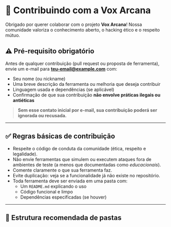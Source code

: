 # 🧠 Contribuindo com a Vox Arcana

Obrigado por querer colaborar com o projeto **Vox Arcana**! Nossa comunidade valoriza o conhecimento aberto, o hacking ético e o respeito mútuo.

## ⚠️ Pré-requisito obrigatório

Antes de qualquer contribuição (pull request ou proposta de ferramenta), envie um e-mail para **teu-email@example.com** com:

- Seu nome (ou nickname)
- Uma breve descrição da ferramenta ou melhoria que deseja contribuir
- Linguagem usada e dependências (se aplicável)
- Confirmação de que sua contribuição **não envolve práticas ilegais ou antiéticas**

> **Sem esse contato inicial por e-mail, sua contribuição poderá ser ignorada ou recusada.**

---

## ✅ Regras básicas de contribuição

- Respeite o código de conduta da comunidade (ética, respeito e legalidade).
- Não envie ferramentas que simulem ou executem ataques fora de ambientes de teste (a menos que documentadas como *educacionais*).
- Comente claramente o que sua ferramenta faz.
- Evite duplicação: veja se a funcionalidade já não existe no repositório.
- Toda ferramenta deve ser enviada em uma pasta com:
  - Um `README.md` explicando o uso
  - Código funcional e limpo
  - Dependências especificadas (se houver)

---

## 📂 Estrutura recomendada de pastas

